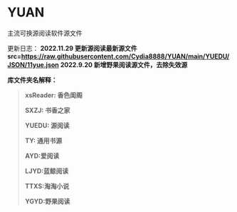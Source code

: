 # YUAN
主流可换源阅读软件源文件

更新日志：
<b>2022.11.29 更新源阅读最新源文件src=https://raw.githubusercontent.com/Cydia8888/YUAN/main/YUEDU/JSON/11yue.json
<B>2022.9.20 新增野果阅读源文件，去除失效源</B>

库文件夹名解释：

>xsReader:  香色闺阁
>
>SXZJ:  书香之家
>
>YUEDU:  源阅读
>
>TY:  通用书源
>
>AYD:爱阅读
>
>LJYD:蓝鲸阅读
>
>TTXS:淘淘小说
>
>YGYD:野果阅读
